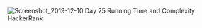 ![Screenshot_2019-12-10 Day 25 Running Time and Complexity HackerRank](https://user-images.githubusercontent.com/45221397/70518872-136e6100-1b61-11ea-8abd-c507cd6191ed.png)
